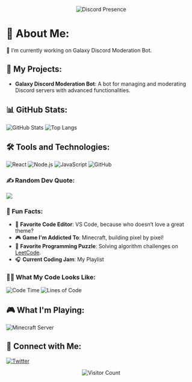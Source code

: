 <p align="center">
    <img alt="Discord Presence" src="https://lanyard.cnrad.dev/api/1038956642139656194">
</p>

# 💫 About Me:
🔭 I’m currently working on Galaxy Discord Moderation Bot.

## 🚀 My Projects:
- **Galaxy Discord Moderation Bot**: A bot for managing and moderating Discord servers with advanced functionalities.

## 📊 GitHub Stats:
![GitHub Stats](https://github-readme-stats.vercel.app/api?username=MxsonnGithub&show_icons=true&theme=radical)
![Top Langs](https://github-readme-stats.vercel.app/api/top-langs/?username=MxsonnGithub&layout=compact&theme=radical)

## 🛠️ Tools and Technologies:
![React](https://img.shields.io/badge/React-20232A?style=for-the-badge&logo=react&logoColor=61DAFB)
![Node.js](https://img.shields.io/badge/Node.js-339933?style=for-the-badge&logo=nodedotjs&logoColor=white)
![JavaScript](https://img.shields.io/badge/JavaScript-323330?style=for-the-badge&logo=javascript&logoColor=F7DF1E)
![GitHub](https://img.shields.io/badge/GitHub-100000?style=for-the-badge&logo=github&logoColor=white)

### ✍️ Random Dev Quote:
![](https://quotes-github-readme.vercel.app/api?type=horizontal&theme=radical)

### 🎉 Fun Facts:
- 🚀 **Favorite Code Editor**: VS Code, because who doesn’t love a great theme?
- 🎮 **Game I'm Addicted To**: Minecraft, building pixel by pixel!
- 🧩 **Favorite Programming Puzzle**: Solving algorithm challenges on [LeetCode](https://leetcode.com/).
- 🎧 **Current Coding Jam**: My Playlist

### 🐱‍💻 What My Code Looks Like:
![Code Time](https://wakatime.com/badge/user/your_wakatime_user_id.svg)
![Lines of Code](https://img.shields.io/badge/Lines%20of%20Code-5%20million-brightgreen)

## 🎮 What I'm Playing:
![Minecraft Server](https://img.shields.io/badge/Minecraft-Server-2B2B2B?style=for-the-badge&logo=minecraft&logoColor=white)

## 🔗 Connect with Me:
[![Twitter](https://img.shields.io/badge/Twitter-%231DA1F2.svg?style=for-the-badge&logo=Twitter&logoColor=white)](https://x.com/WolfyyX__)

<p align="center">
    <img alt="Visitor Count" src="https://profile-counter.glitch.me/MxsonnGithub/count.svg">
</p>
